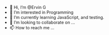 - 👋 Hi, I’m @Ervin G
- 👀 I’m interested in Programming 
- 🌱 I’m currently learning JavaScript, and testing.
- 💞️ I’m looking to collaborate on ...
- 📫 How to reach me ...

<!---
Ervin001/Ervin001 is a ✨ special ✨ repository because its `README.md` (this file) appears on your GitHub profile.
You can click the Preview link to take a look at your changes.
--->
